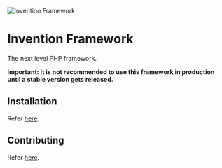 ![Invention Framework](https://repository-images.githubusercontent.com/438729131/0c5749e4-96da-4f48-b2d0-0d931478b79c)
 
 
# Invention Framework
The next level PHP framework.

**Important: It is not recommended to use this framework in production until a stable version gets released.**

## Installation
Refer [here](https://github.com/onesoft-sudo/invention-project#direct-installation).

## Contributing
Refer [here](https://github.com/onesoft-sudo/invention-project#contributing).
